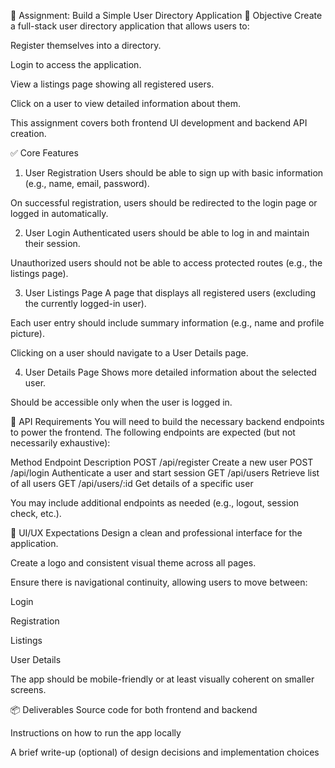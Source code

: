 📘 Assignment: Build a Simple User Directory Application
🧩 Objective
Create a full-stack user directory application that allows users to:

Register themselves into a directory.

Login to access the application.

View a listings page showing all registered users.

Click on a user to view detailed information about them.

This assignment covers both frontend UI development and backend API creation.

✅ Core Features
1. User Registration
Users should be able to sign up with basic information (e.g., name, email, password).

On successful registration, users should be redirected to the login page or logged in automatically.

2. User Login
Authenticated users should be able to log in and maintain their session.

Unauthorized users should not be able to access protected routes (e.g., the listings page).

3. User Listings Page
A page that displays all registered users (excluding the currently logged-in user).

Each user entry should include summary information (e.g., name and profile picture).

Clicking on a user should navigate to a User Details page.

4. User Details Page
Shows more detailed information about the selected user.

Should be accessible only when the user is logged in.

🔧 API Requirements
You will need to build the necessary backend endpoints to power the frontend. The following endpoints are expected (but not necessarily exhaustive):

Method	Endpoint	Description
POST	/api/register	Create a new user
POST	/api/login	Authenticate a user and start session
GET	/api/users	Retrieve list of all users
GET	/api/users/:id	Get details of a specific user

You may include additional endpoints as needed (e.g., logout, session check, etc.).

🎨 UI/UX Expectations
Design a clean and professional interface for the application.

Create a logo and consistent visual theme across all pages.

Ensure there is navigational continuity, allowing users to move between:

Login

Registration

Listings

User Details

The app should be mobile-friendly or at least visually coherent on smaller screens.

📦 Deliverables
Source code for both frontend and backend

Instructions on how to run the app locally

A brief write-up (optional) of design decisions and implementation choices

